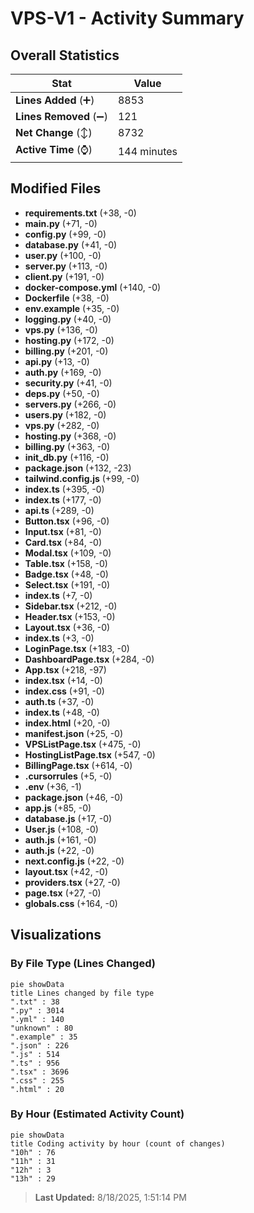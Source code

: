 # VPS-V1 - Activity Summary 

## Overall Statistics

| Stat                   | Value                                                             |
| ---------------------- | ----------------------------------------------------------------- |
| **Lines Added** (➕)   | 8853                                          |
| **Lines Removed** (➖) | 121                                        |
| **Net Change** (↕)    | 8732                |
| **Active Time** (⌚)   | 144 minutes |


## Modified Files
- **requirements.txt** (+38, -0)
- **main.py** (+71, -0)
- **config.py** (+99, -0)
- **database.py** (+41, -0)
- **user.py** (+100, -0)
- **server.py** (+113, -0)
- **client.py** (+191, -0)
- **docker-compose.yml** (+140, -0)
- **Dockerfile** (+38, -0)
- **env.example** (+35, -0)
- **logging.py** (+40, -0)
- **vps.py** (+136, -0)
- **hosting.py** (+172, -0)
- **billing.py** (+201, -0)
- **api.py** (+13, -0)
- **auth.py** (+169, -0)
- **security.py** (+41, -0)
- **deps.py** (+50, -0)
- **servers.py** (+266, -0)
- **users.py** (+182, -0)
- **vps.py** (+282, -0)
- **hosting.py** (+368, -0)
- **billing.py** (+363, -0)
- **init_db.py** (+116, -0)
- **package.json** (+132, -23)
- **tailwind.config.js** (+99, -0)
- **index.ts** (+395, -0)
- **index.ts** (+177, -0)
- **api.ts** (+289, -0)
- **Button.tsx** (+96, -0)
- **Input.tsx** (+81, -0)
- **Card.tsx** (+84, -0)
- **Modal.tsx** (+109, -0)
- **Table.tsx** (+158, -0)
- **Badge.tsx** (+48, -0)
- **Select.tsx** (+191, -0)
- **index.ts** (+7, -0)
- **Sidebar.tsx** (+212, -0)
- **Header.tsx** (+153, -0)
- **Layout.tsx** (+36, -0)
- **index.ts** (+3, -0)
- **LoginPage.tsx** (+183, -0)
- **DashboardPage.tsx** (+284, -0)
- **App.tsx** (+218, -97)
- **index.tsx** (+14, -0)
- **index.css** (+91, -0)
- **auth.ts** (+37, -0)
- **index.ts** (+48, -0)
- **index.html** (+20, -0)
- **manifest.json** (+25, -0)
- **VPSListPage.tsx** (+475, -0)
- **HostingListPage.tsx** (+547, -0)
- **BillingPage.tsx** (+614, -0)
- **.cursorrules** (+5, -0)
- **.env** (+36, -1)
- **package.json** (+46, -0)
- **app.js** (+85, -0)
- **database.js** (+17, -0)
- **User.js** (+108, -0)
- **auth.js** (+161, -0)
- **auth.js** (+22, -0)
- **next.config.js** (+22, -0)
- **layout.tsx** (+42, -0)
- **providers.tsx** (+27, -0)
- **page.tsx** (+27, -0)
- **globals.css** (+164, -0)

## Visualizations

### By File Type (Lines Changed)

```mermaid
pie showData
title Lines changed by file type
".txt" : 38
".py" : 3014
".yml" : 140
"unknown" : 80
".example" : 35
".json" : 226
".js" : 514
".ts" : 956
".tsx" : 3696
".css" : 255
".html" : 20
```

### By Hour (Estimated Activity Count)

```mermaid
pie showData
title Coding activity by hour (count of changes)
"10h" : 76
"11h" : 31
"12h" : 3
"13h" : 29
```


> **Last Updated:** 8/18/2025, 1:51:14 PM